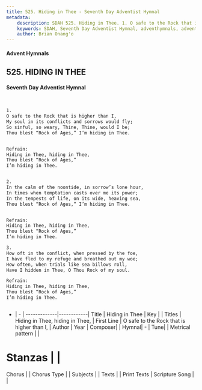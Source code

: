 ```yaml
---
title: 525. Hiding in Thee - Seventh Day Adventist Hymnal
metadata:
    description: SDAH 525. Hiding in Thee. 1. O safe to the Rock that is higher than I, My soul in its conflicts and sorrows would fly; So sinful, so weary, Thine, Thine, would I be; Thou blest “Rock of Ages,” I’m hiding in Thee. 
    keywords: SDAH, Seventh Day Adventist Hymnal, adventhymnals, advent hymnals, Hiding in Thee, O safe to the Rock that is higher than I, ,Hiding in Thee, hiding in Thee,
    author: Brian Onang'o
---
```


#### Advent Hymnals
## 525. HIDING IN THEE
#### Seventh Day Adventist Hymnal

```txt


1.
O safe to the Rock that is higher than I,
My soul in its conflicts and sorrows would fly;
So sinful, so weary, Thine, Thine, would I be;
Thou blest “Rock of Ages,” I’m hiding in Thee.


Refrain:
Hiding in Thee, hiding in Thee,
Thou blest “Rock of Ages,”
I’m hiding in Thee.


2.
In the calm of the noontide, in sorrow’s lone hour,
In times when temptation casts over me its power;
In the tempests of life, on its wide, heaving sea,
Thou blest “Rock of Ages,“ I’m hiding in Thee.


Refrain:
Hiding in Thee, hiding in Thee,
Thou blest “Rock of Ages,”
I’m hiding in Thee.

3.
How oft in the conflict, when pressed by the foe,
I have fled to my refuge and breathed out my woe;
How often, when trials like sea billows roll,
Have I hidden in Thee, O Thou Rock of my soul.

Refrain:
Hiding in Thee, hiding in Thee,
Thou blest “Rock of Ages,”
I’m hiding in Thee.



```

- |   -  |
-------------|------------|
Title | Hiding in Thee |
Key |  |
Titles | Hiding in Thee, hiding in Thee, |
First Line | O safe to the Rock that is higher than I, |
Author | 
Year | 
Composer|  |
Hymnal|  - |
Tune|  |
Metrical pattern | |
# Stanzas |  |
Chorus |  |
Chorus Type |  |
Subjects |  |
Texts |  |
Print Texts | 
Scripture Song |  |
  

